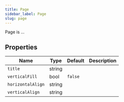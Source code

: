 ```yaml
---
title: Page
sidebar_label: Page
slug: page
---
```


Page is ...

## Properties

| Name      | Type      | Default | Description |
| --------- | --------- | ------------- | ----------- |
| `title`      | string    |               |  |
| `verticalFill` | bool      | `false`        |  |
| `horizontalAlign` | string      |         |  |
| `verticalAlign`      | string    |               |     |